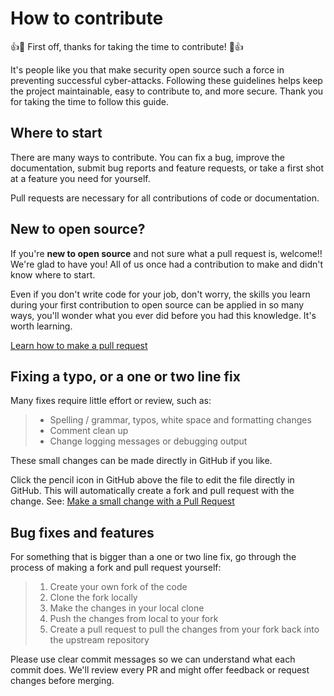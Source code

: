 # How to contribute

:+1::tada: First off, thanks for taking the time to contribute! :tada::+1:

It's people like you that make security open source such a force in preventing
successful cyber-attacks. Following these guidelines helps keep the project
maintainable, easy to contribute to, and more secure. Thank you for taking the
time to follow this guide.

## Where to start

There are many ways to contribute. You can fix a bug, improve the documentation,
submit bug reports and feature requests, or take a first shot at a feature you
need for yourself.

Pull requests are necessary for all contributions of code or documentation.

## New to open source?

If you're **new to open source** and not sure what a pull request is, welcome!!
We're glad to have you! All of us once had a contribution to make and didn't
know where to start.

Even if you don't write code for your job, don't worry, the skills you learn
during your first contribution to open source can be applied in so many ways,
you'll wonder what you ever did before you had this knowledge. It's worth
learning.

[Learn how to make a pull request](https://github.com/PaloAltoNetworks/.github/blob/master/Learn-GitHub.md#learn-how-to-make-a-pull-request)

## Fixing a typo, or a one or two line fix

Many fixes require little effort or review, such as:

> -   Spelling / grammar, typos, white space and formatting changes
> -   Comment clean up
> -   Change logging messages or debugging output

These small changes can be made directly in GitHub if you like.

Click the pencil icon in GitHub above the file to edit the file directly in
GitHub. This will automatically create a fork and pull request with the change.
See:
[Make a small change with a Pull Request](https://www.freecodecamp.org/news/how-to-make-your-first-pull-request-on-github/)

## Bug fixes and features

For something that is bigger than a one or two line fix, go through the process
of making a fork and pull request yourself:

> 1. Create your own fork of the code
> 2. Clone the fork locally
> 3. Make the changes in your local clone
> 4. Push the changes from local to your fork
> 5. Create a pull request to pull the changes from your fork back into the
>    upstream repository

Please use clear commit messages so we can understand what each commit does.
We'll review every PR and might offer feedback or request changes before
merging.

